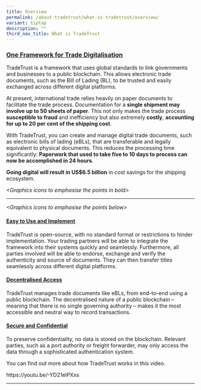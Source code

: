```yaml
---
title: Overview
permalink: /about-tradetrust/what-is-tradetrust/overview/
variant: tiptap
description: ""
third_nav_title: What is TradeTrust
---
```

<h3><strong><u>One Framework for Trade Digitalisation</u></strong></h3>
<p>TradeTrust is a framework that uses global standards to link governments
and businesses to a public blockchain. This allows electronic trade documents,
such as the Bill of Lading (BL), to be trusted and easily exchanged across
different digital platforms.</p>
<p>At present, international trade relies heavily on paper documents to facilitate
the trade process. Documentation for a <strong>single shipment may involve up to 50 sheets of paper</strong>.
This not only makes the trade process <strong>susceptible to fraud</strong> and
inefficiency but also extremely <strong>costly</strong>, <strong>accounting for up to 20 per cent of the shipping cost</strong>.&nbsp;</p>
<p>With TradeTrust, you can create and manage digital trade documents, such
as electronic bills of lading (eBLs), that are transferable and legally
equivalent to physical documents. This reduces the processing time significantly: <strong>Paperwork that used to take five to 10 days to process can now be accomplished in 24 hours</strong>.&nbsp;</p>
<p><strong>Going digital will result in US$6.5 billion</strong> in cost savings
for the shipping ecosystem.</p>
<p><em>&lt;Graphics icons to emphasise the points in bold&gt;</em>
</p>
<hr>
<p><em>&lt;Graphics icons to emphasise the points below&gt;</em>
</p>
<h4><strong><u>Easy to Use and Implement</u></strong></h4>
<p>TradeTrust is open-source, with no standard format or restrictions to
hinder implementation. Your trading partners will be able to integrate
the framework into their systems quickly and seamlessly. Furthermore, all
parties involved will be able to endorse, exchange and verify the authenticity
and source of documents. They can then transfer titles seamlessly across
different digital platforms.&nbsp;&nbsp;</p>
<h4><strong><u>Decentralised Access</u></strong></h4>
<p>TradeTrust manages trade documents like eBLs, from end-to-end using a
public blockchain. The decentralised nature of a public blockchain – meaning
that there is no single governing authority – makes it the most accessible
and neutral way to record transactions.&nbsp;</p>
<h4><strong><u>Secure and Confidential</u></strong></h4>
<p>To preserve confidentiality, no data is stored on the blockchain. Relevant
parties, such as a port authority or freight forwarder, may only access
the data through a sophisticated authentication system.&nbsp;</p>
<p>You can find out more about how TradeTrust works in this video.</p>
<p><a rel="noopener noreferrer nofollow" target="_blank">https://youtu.be/-YD21elPXxs</a>
</p>
<hr>
<p></p>